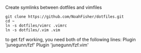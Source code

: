 Create symlinks between dotfiles and vimfiles
```
git clone https://github.com/NoahFisher/dotfiles.git
cd ~
ln -s dotfiles/vimrc .vimrc
ln -s dotfiles/.vim .vim
```

to get fzf working, you need both of the following lines: 
Plugin 'junegunn/fzf'
Plugin 'junegunn/fzf.vim'
